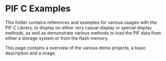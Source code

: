 # PIF C Examples
This folder contains references and examples for various usages with the PIF C Library, to display on either very casual display or special display methods, as well as demonstrate various methods to load the PIF data from either a storage system or from the flash memory.

This page contains a overview of the various demo projects, a basic description and a image.
